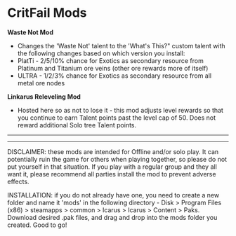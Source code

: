 # CritFail Mods

**Waste Not Mod**
* Changes the 'Waste Not' talent to the 'What's This?" custom talent with the following changes based on which version you install:
* PlatTi - 2/5/10% chance for Exotics as secondary resource from Platinum and Titanium ore veins (other ore rewards more of itself)
* ULTRA - 1/2/3% chance for Exotics as secondary resource from all metal ore nodes

**Linkarus Releveling Mod**
* Hosted here so as not to lose it - this mod adjusts level rewards so that you continue to earn Talent points past the level cap of 50. Does not reward additional Solo tree Talent points.

-------------------------------------------------------------------------------------------------------------------------------------------------------------------------
-------------------------------------------------------------------------------------------------------------------------------------------------------------------------

DISCLAIMER: these mods are intended for Offline and/or solo play. It can potentially ruin the game for others when playing together, so please do not put yourself in that situation. If you play with a regular group and they all want it, please recommend all parties install the mod to prevent adverse effects.

INSTALLATION: if you do not already have one, you need to create a new folder and name it 'mods' in the following directory - Disk > Program Files (x86) > steamapps > common > Icarus > Icarus > Content > Paks. Download desired .pak files, and drag and drop into the mods folder you created. Good to go!
